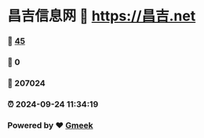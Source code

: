 # 昌吉信息网 :link: https://昌吉.net 
### :page_facing_up: [45](https://昌吉.net/tag.html) 
### :speech_balloon: 0 
### :hibiscus: 207024 
### :alarm_clock: 2024-09-24 11:34:19 
### Powered by :heart: [Gmeek](https://github.com/Meekdai/Gmeek)
